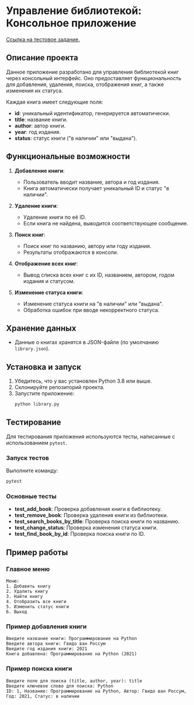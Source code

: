 # Управление библиотекой: Консольное приложение
[Ссылка на тестовое задание.](https://pastebin.com/raw/katdfmXM)
## Описание проекта
Данное приложение разработано для управления библиотекой книг через консольный интерфейс. Оно предоставляет функциональность для добавления, удаления, поиска, отображения книг, а также изменения их статуса.

Каждая книга имеет следующие поля:
- **id**: уникальный идентификатор, генерируется автоматически.
- **title**: название книги.
- **author**: автор книги.
- **year**: год издания.
- **status**: статус книги ("в наличии" или "выдана").

## Функциональные возможности
1. **Добавление книги**:
   - Пользователь вводит название, автора и год издания.
   - Книга автоматически получает уникальный ID и статус "в наличии".

2. **Удаление книги**:
   - Удаление книги по её ID.
   - Если книга не найдена, выводится соответствующее сообщение.

3. **Поиск книг**:
   - Поиск книг по названию, автору или году издания.
   - Результаты отображаются в консоли.

4. **Отображение всех книг**:
   - Вывод списка всех книг с их ID, названием, автором, годом издания и статусом.

5. **Изменение статуса книги**:
   - Изменение статуса книги на "в наличии" или "выдана".
   - Обработка ошибок при вводе некорректного статуса.

## Хранение данных
- Данные о книгах хранятся в JSON-файле (по умолчанию `library.json`).

## Установка и запуск
1. Убедитесь, что у вас установлен Python 3.8 или выше.
2. Склонируйте репозиторий проекта.
3. Запустите приложение:
   ```bash
   python library.py
   ```

## Тестирование
Для тестирования приложения используются тесты, написанные с использованием `pytest`.

### Запуск тестов
Выполните команду:
   ```bash
   pytest
   ```

### Основные тесты
- **test_add_book**: Проверка добавления книги в библиотеку.
- **test_remove_book**: Проверка удаления книги из библиотеки.
- **test_search_books_by_title**: Проверка поиска книги по названию.
- **test_change_status**: Проверка изменения статуса книги.
- **test_find_book_by_id**: Проверка поиска книги по ID.

## Пример работы
### Главное меню
```plaintext
Меню:
1. Добавить книгу
2. Удалить книгу
3. Найти книгу
4. Отобразить все книги
5. Изменить статус книги
6. Выход
```

### Пример добавления книги
```plaintext
Введите название книги: Программирование на Python
Введите автора книги: Гвидо ван Россум
Введите год издания книги: 2021
Книга добавлена: Программирование на Python (2021)
```

### Пример поиска книги
```plaintext
Введите поле для поиска (title, author, year): title
Введите ключевое слово для поиска: Python
ID: 1, Название: Программирование на Python, Автор: Гвидо ван Россум, Год: 2021, Статус: в наличии
```
